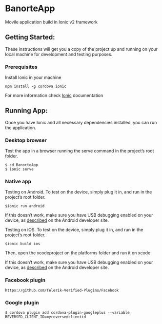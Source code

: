 # BanorteApp
Movile application build in Ionic v2 framework

## Getting Started: 
These instructions will get you a copy of the project up and running on your local machine for development and testing purposes.

### Prerequisites
Install Ionic in your machine
```
npm install -g cordova ionic
```
For more information check [Ionic](http://ionicframework.com/docs/guide/installation.html) documentation

## Running App:
Once you have Ionic and all necessary dependencies installed, you can run the application.

### Desktop browser
Test the app in a browser running the serve command in the project’s root folder.
```
$ cd BanorteApp
$ ionic serve
```

### Native app
Testing on Android. 
To test on the device, simply plug it in, and run in the project’s root folder.
```
$ionic run android
```
If this doesn’t work, make sure you have USB debugging enabled on your device, as [described](https://developer.android.com/studio/run/device.html) on the Android developer site.

Testing on iOS. 
To test on the device, simply plug it in, and run in the project’s root folder.
```
$ionic build ios
```
Then, open the xcodeproject on the platforms folder and run it on xcode

If this doesn’t work, make sure you have USB debugging enabled on your device, as [described](https://developer.android.com/studio/run/device.html) on the Android developer site.

### Facebook plugin
```
https://github.com/Telerik-Verified-Plugins/Facebook
```

### Google plugin
```
$ cordova plugin add cordova-plugin-googleplus --variable REVERSED_CLIENT_ID=myreversedclientid
```